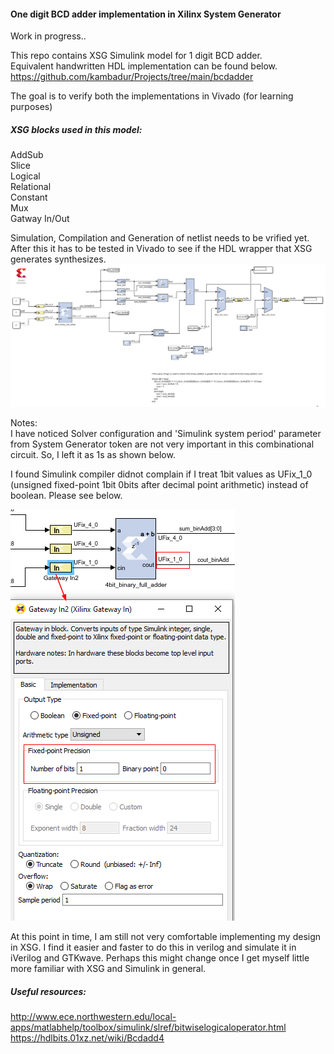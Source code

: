 #### One digit BCD adder implementation in Xilinx System Generator

Work in progress..  

This repo contains XSG Simulink model for 1 digit BCD adder.  
Equivalent handwritten HDL implementation can be found below.  
https://github.com/kambadur/Projects/tree/main/bcdadder  

The goal is to verify both the implementations in Vivado (for learning purposes)  

##### XSG blocks used in this model:  
AddSub  
Slice  
Logical  
Relational  
Constant  
Mux  
Gatway In/Out  


Simulation, Compilation and Generation of netlist needs to be vrified yet. After this it has to be tested in Vivado to see if the HDL wrapper that XSG generates synthesizes.  
![](assets/bcdadd_1dig.png)   


Notes:  
I have noticed Solver configuration and 'Simulink system period' parameter from System Generator token are not very important in this combinational circuit.  So, I left it as 1s as shown below.

I found Simulink compiler didnot complain if I treat 1bit values as UFix_1_0 (unsigned fixed-point 1bit 0bits after decimal point arithmetic) instead of boolean. Please see below.  

![](assets/UFix_1_0.png)  

At this point in time, I am still not very comfortable implementing my design in XSG. I find it easier and faster to do this in verilog and simulate it in iVerilog and GTKwave. Perhaps this might change once I get myself little more familiar with XSG and Simulink in general.  


##### Useful resources:  
http://www.ece.northwestern.edu/local-apps/matlabhelp/toolbox/simulink/slref/bitwiselogicaloperator.html  
https://hdlbits.01xz.net/wiki/Bcdadd4  
